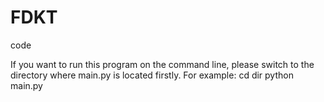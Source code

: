# FDKT
code

If you want to run this program on the command line, please switch to the directory where main.py is located firstly.
For example:
    cd dir
    python main.py
